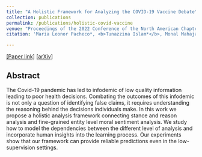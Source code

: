 ```yaml
---
title: "A Holistic Framework for Analyzing the COVID-19 Vaccine Debate"
collection: publications
permalink: /publications/holistic-covid-vaccine
venue: "Proceedings of the 2022 Conference of the North American Chapter of the Association for Computational Linguistics: Human Language Technologies ([NAACL 2022](https://2022.naacl.org/))"
citation: 'Maria Leonor Pacheco*, <b>Tunazzina Islam*</b>, Monal Mahajan, Andrey Shor, Ming Yin, Lyle Ungar, Dan Goldwasser.Proceedings of the 2022 Conference of the North American Chapter of the Association for Computational Linguistics: Human Language Technologies (NAACL 2022), 5821–583.'

--- 
```

[[Paper link]](https://aclanthology.org/2022.naacl-main.427.pdf) [[arXiv]](https://arxiv.org/pdf/2205.01817.pdf)

## Abstract
The Covid-19 pandemic has led to infodemic of low quality information leading to poor health decisions. Combating the outcomes of this infodemic is not only a question of identifying false claims, it requires understanding the reasoning behind the decisions individuals make.
In this work we propose a holistic analysis framework connecting stance and reason analysis and fine-grained entity level moral sentiment analysis. We study how to model the dependencies between the different level of analysis and incorporate human insights into the learning process. Our experiments show that our framework can provide reliable predictions even in the low-supervision settings.
